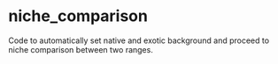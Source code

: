 # niche_comparison

Code to automatically set native and exotic background and proceed to niche comparison between two ranges. 
